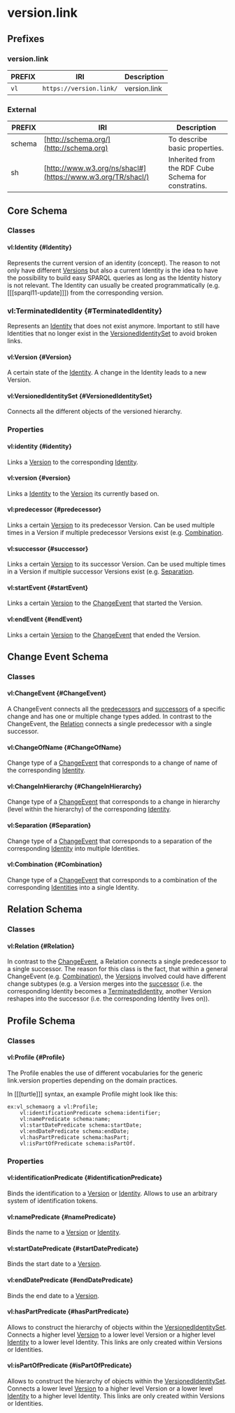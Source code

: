 # version.link

## Prefixes
### version.link
| PREFIX | IRI | Description |
| --- | --- | --- |
| `vl` | `https://version.link/` | version.link|

### External
| PREFIX | IRI | Description |
| --- | --- | --- |
| schema | [http://schema.org/](http://schema.org) | To describe basic properties. |
| sh | [http://www.w3.org/ns/shacl#](https://www.w3.org/TR/shacl/) | Inherited from the RDF Cube Schema for constratins. |

## Core Schema

### Classes

#### vl:Identity {#Identity}
Represents the current version of an identity (concept). The reason to not only have different [Versions](#Version) but also a current Identity is the idea to have the possibility to build easy SPARQL queries as long as the Identity history is not relevant. The Identity can usually be created programmatically (e.g. [[[sparql11-update]]]) from the corresponding version.

### vl:TerminatedIdentity {#TerminatedIdentity}
Represents an [Identity](#Identity) that does not exist anymore. Important to still have Identities that no longer exist in the [VersionedIdentitySet](#VersionedIdentitySet) to avoid broken links.

#### vl:Version {#Version}
A certain state of the [Identity](#Identity). A change in the Identity leads to a new Version.

#### vl:VersionedIdentitySet {#VersionedIdentitySet}
Connects all the different objects of the versioned hierarchy.

### Properties

#### vl:identity {#identity}
Links a [Version](#Version) to the corresponding [Identity](#Identity).

#### vl:version {#version}
Links a [Identity](#Identity) to the [Version](#Version) its currently based on.

#### vl:predecessor {#predecessor}
Links a certain [Version](#Version) to its predecessor Version. Can be used multiple times in a Version if multiple predecessor Versions exist (e.g. [Combination](#Combination).

#### vl:successor {#successor}
Links a certain [Version](#Version) to its successor Version. Can be used multiple times in a Version if multiple successor Versions exist (e.g. [Separation](#Separation).

#### vl:startEvent {#startEvent}
Links a certain [Version](#Version) to the [ChangeEvent](#ChangeEvent) that started the Version.

#### vl:endEvent {#endEvent}
Links a certain [Version](#Version) to the [ChangeEvent](#ChangeEvent) that ended the Version.


## Change Event Schema

### Classes

#### vl:ChangeEvent {#ChangeEvent}
A ChangeEvent connects all the [predecessors](#predecessor) and [successors](#successor) of a specific change and has one or multiple change types added. In contrast to the ChangeEvent, the [Relation](#Relation) connects a single predecessor with a single successor.

#### vl:ChangeOfName {#ChangeOfName}
Change type of a [ChangeEvent](#ChangeEvent) that corresponds to a change of name of the corresponding [Identity](#Identity).

#### vl:ChangeInHierarchy {#ChangeInHierarchy}
Change type of a [ChangeEvent](#ChangeEvent) that corresponds to a change in hierarchy (level within the hierarchy) of the corresponding [Identity](#Identity).

#### vl:Separation {#Separation}
Change type of a [ChangeEvent](#ChangeEvent) that corresponds to a separation of the corresponding [Identity](#Identity) into multiple Identities.

#### vl:Combination {#Combination}
Change type of a [ChangeEvent](#ChangeEvent) that corresponds to a combination of the corresponding [Identities](#Identity) into a single Identity.


## Relation Schema

### Classes

#### vl:Relation {#Relation}
In contrast to the [ChangeEvent](#ChangeEvent), a Relation connects a single predecessor to a single successor. The reason for this class is the fact, that within a general ChangeEvent (e.g. [Combination](#Combination)), the [Versions](#Version) involved could have different change subtypes (e.g. a Version merges into the [successor](#successor) (i.e. the corresponding Identity becomes a [TerminatedIdentity](#TerminatedIdentity), another Version reshapes into the successor (i.e. the corresponding Identity lives on)).

## Profile Schema

### Classes

#### vl:Profile {#Profile}
The Profile enables the use of different vocabularies for the generic link.version properties depending on the domain practices.

In [[[turtle]]] syntax, an example Profile might look like this:

<aside class='example' title='Profile example'>

```turtle example
ex:vl_schemaorg a vl:Profile;
    vl:identificationPredicate schema:identifier;
    vl:namePredicate schema:name;
    vl:startDatePredicate schema:startDate;
    vl:endDatePredicate schema:endDate;
    vl:hasPartPredicate schema:hasPart;
    vl:isPartOfPredicate schema:isPartOf.
```

</aside>

### Properties

#### vl:identificationPredicate {#identificationPredicate}
Binds the identification to a [Version](#Version) or [Identity](#Identity). Allows to use an arbitrary system of identification tokens.

#### vl:namePredicate {#namePredicate}
Binds the name to a [Version](#Version) or [Identity](#Identity).

#### vl:startDatePredicate {#startDatePredicate}
Binds the start date to a [Version](#Version).

#### vl:endDatePredicate {#endDatePredicate}
Binds the end date to a [Version](#Version).

#### vl:hasPartPredicate {#hasPartPredicate}
Allows to construct the hierarchy of objects within the [VersionedIdentitySet](#VersionedIdentitySet). Connects a higher level [Version](#Version) to a lower level Version or a higher level [Identity](#Identity) to a lower level Identity. This links are only created within Versions or Identities.

#### vl:isPartOfPredicate {#isPartOfPredicate}
Allows to construct the hierarchy of objects within the [VersionedIdentitySet](#VersionedIdentitySet). Connects a lower level [Version](#Version) to a higher level Version or a lower level [Identity](#Identity) to a higher level Identity. This links are only created within Versions or Identities.
